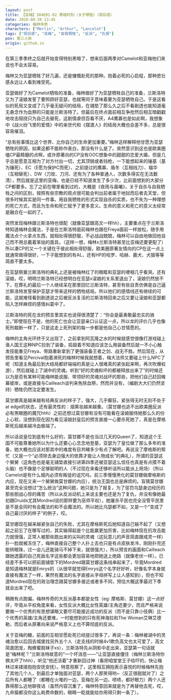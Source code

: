 ```yaml
---
layout: post
title: 【亚梅】S04E01-02 黑暗时刻（关于牺牲）（观后感）
date: 2020-08-28 13:45
categories: 梅林传奇
characters: ["Merlin", "Arthur", "Lancelot"]
tags: ["观后感", "亚梅", "自我牺牲", "反派", "仇恨"]
pov: 第三人称
origin: github.io
---
```


在第三季季终之后就开始变得特别黑暗了，想来后面两季对Camelot和亚梅他们来说也不会太容易。

梅林又为亚瑟牺牲了好几遍，还是慷慨赴死的那种。抱着必死的心启程，那种悲壮感永远让人看到难受死。

亚瑟做好了为Camelot牺牲的准备，梅林做好了为亚瑟牺牲自己的准备，兰斯洛特又为了滚娘发誓了要照顾好亚瑟，也就等同于意味着要为亚瑟牺牲自己。于是这看似的死局又变成了几乎毫无疑问的结局，在铺垫了那么久之后不看剧透也能知道毫无悬念作为血祭的只能是兰斯洛特了。但最后在终点面前相互争抢然后相互暗戳戳地攻击阻挠只为自己去替死，这剧情虐但百看不厌，A4鹰寡也是如此啊，我想象中《战火纷飞里的爱情》中的亲世代和《摆渡人》的结局大概也会差不多，总是很容易催泪。

“总有些事情比这个世界、比你自己的生命更加重要。”梅林这样解释他甘愿为亚瑟牺牲的原因，如果这都不能称作表白，那没有什么是了。突然意识到这也是欧美圈嗑CP最精髓的点啊，或许原著向的CP没有OOC想象中的甜甜的恋爱大婚，但是几乎总是愿意互相为了对方付出一切，尤其顶锅或者挡枪，一下能想起来的锤基（基为锤死）、EC（E愿为保护C而死）、之前提过的鹰寡、盾冬（互相挡刀）、福华（互相替死）、DW（刀玫、刀河、还有为了各种普通人，次数多得实在无法数清），然后就是这里的亚梅，也是已经不知道发生了多少次，比前面想到的大部分CP都要多。忘了之前在哪里看到过的，大概是《夜雨与晨曦》，关于自杀与自我牺牲之间的区别，按照有些宗教的观点很可能会判出前者属于地狱而后者去天堂，但很多时候其实是同一件事。用自我牺牲的形式实现自杀的实质，也不失为一种理想的死亡方式，而且为生命和死亡赋予了更多意义。生命的意义和死亡的意义太经常是融合在一起的了。

突然发现梅林跟兰斯洛特也很配（就像亚瑟跟高文一样hh），主要重点在于兰斯洛特知道梅林会魔法，于是在兰斯洛特面前梅林也跟在Freya面前一样放松，随手用魔法点个火拿点东西，就相处得很舒服，不必战战兢兢，梅林可以自由地做回他自己而不用总戴着笨拙的面具。（这样一想，梅林x兰斯洛特甚至比亚梅还要更配了）所以凑CP的又一个关键在于彼此相处得舒服，欧美圈原著友情向的CP在这一点上就通常做得很好，一下子能想到的有AL，还有HP的哈罗、哈赫、鹿犬、犬狼等等简直不要太多。

在亚瑟祭奠兰斯洛特的典礼上还是被梅林红了的眼眶和亚瑟的哽咽几乎看哭。还有滚娘，哎，明明兰斯洛特已经想明白在亚瑟x滚娘的关系里退出了，滚娘仍然放不下，在葬礼的最后一个人继续呆在那里回忆兰斯洛特，甚至有些自责仿佛是自己逼兰斯洛特发誓保护亚瑟才带来这样的牺牲结局。所以他们的感情线还有继续的可能，这就难怪看到剧透说之后被反派复活的兰斯洛特回来之后又要让滚娘和亚瑟都陷入怎样麻烦的感情纠葛中了。

兰斯洛特的死在龙的预言里其实也说得很清楚了：“你会是最勇敢最忠实的骑士。”即使现在不是，他的死亡也会让亚瑟亲口认证这一点，所以龙的评价几乎也像死刑裁断一样了，只是这走上死刑架的每一步都是他自己心甘情愿的。

梅林的主角光环终于又出现了，之前拿到阿瓦隆之水的时候就感觉很像打游戏碰上渔人国王这种NPC捡到了装备，捣鼓着不知道应该怎么用装备然后就一不小心触发技能重见Freya、带路重新拿到了更强装备王者之剑、战无不胜。然后现在，从预告里看见Percival抱着濒死的梅林时候我就想着，梅大法师又要碰上什么NPC了呢（知道主角最后到大结局都好端端的真是让人很难真的紧张起来啊，再次吹爆权游），然后就碰上了湖中的灵魂。听到“好的灵魂和坏的都被释放出来了”的时候还以为是否有某种可能梅林能说服、带领好的灵魂对战坏的那些，把他们自己赶回帷幕彼岸，或是直接与Cailleach谈判来免除血祭，然而并没有，（编剧大大们仍然坚持）牺牲仍然注定要发生。

莫甘娜真是越来越有经典反派的样子了，强大，几乎癫狂，紧张得无时无刻不处于at edge的状态，还有最灵性的：烟熏妆越来越重。（莫甘娜也逃不出欧美圈反派必有黑眼圈的魔咒hhh）之前还想过莫甘娜有没有可能看在滚娘服侍她那么久的份上心软，没想到现在因为看见滚娘封皇后的预言直接一心要杀死她了，真是在摩格斯死后越来越冷血极端了。

所以话说皇位到底有什么好的，莫甘娜不是也当过几天的Queen了，知道这个王国不可能尊重她所以为什么还要心心念念地登基，亚瑟为了皇位做了那么多年的准备，她大概也应该对那其中的难度有目共睹多少有点了解吧。再说没了摩格斯的帮忙（又是一个“必须除去身边强大的依靠才能让人物成长”的典礼），所谓的亚瑟这个舅舅（这角色也是毫无铺垫直接引进第四季还被亚瑟这么信任也真是有点摸不着头脑）也不像是个足够聪明的人（不过现在来看还够听话所以能派上用场）（所以Camelot是有什么城内必须有叛徒的诅咒吗，前三季慢慢黑化的莫甘娜做摩格斯的内应，现在又来一个舅舅做莫甘娜的内应），统治王国也总是麻烦的。盲猜莫甘娜甚至完全没想过“怎么统治”这种问题，她只是为了报复，为了惩罚乌瑟身边经历的那些胆战心惊的痛苦（所以从反派动机上来说主要也还是为了复仇，并没有像她最初跟Druids尤其Mordred说的那样要为巫师平权），她屠杀平民也完全没管平民里是不是会同时有会魔法的和不会魔法的。所以她比乌瑟都不如，又是一个“变成了自己最讨厌的样子”的例子，哎。

莫甘娜现在越来越紧张自己的失败，尤其在摩格斯死后她知道自己输不起了（又想起之前忘了在哪写过的，其实输得起是个比能赢更加厉害，比如梅林现在抗攻击能力就很强，正常人被那些跑出来的尖叫的灵魂（这玩意儿的声音简直跟戒灵一样）扑一脸就被冻住了，梅林直接自己整个人扑上去也只是有点皮肤发冷，刚刚扑完还能转眼珠，过一会儿还能骑马不掉下来，就很强大），所以预言的画面和Cailleach跟她透露的自己死敌名字这些都会更加容易地把她送上绝路（就像老伏一样）。已经差不多可以把前面铺垫下的Mordred跟莫甘娜这条线串起来了，毕竟Mordred是知道梅林就是Emrys的（从很早就觉得Emrys这个名字好好听，好像名字本身就直接有魔法了一样，果然有魔法的名字直接从字母拼写上让人感知到），但也不知道Mordred现在的政治理念跟莫甘娜多接近或者多不同，预估大概这季最迟下季就会出来了吧。

稍微有点跑偏，梅林传奇的大反派基本都是女性（eg: 摩格斯、莫甘娜）这一点好评，毕竟从平权角度来看，女性反派大概比女性英雄/主角还要少，而且严格来说要做一个优秀的有思想谋略又要尽可能接近成功的反派（而不是只靠小伎俩）比一个优秀的英雄/主角还要难，一时能想到的只有死神海拉和The Woman艾琳艾德勒，而后者从原著向来说严格意义上也不算彻底的反派。

关于亚梅的糖，前面的互相甘愿赴死已经提过很多了，再说一条：梅林被湖中的灵魂治愈以后回去城堡找另外五个人（走支线的时候4v1欺负高文也太可爱了，高文简直团宠，掏蜂蜜脱袜子xs），兰斯洛特先从阴影中走出来，亚瑟第一句话就是“梅林呢？”兰斯洛特故意的“一个坏消息——”让亚瑟直接僵住（梅林兰斯洛特你俩太坏了hhh），听见“他还活着”才重新回过神（看把咱堂堂王子给吓的，快让梅林过来揉揉抱抱安抚安抚）。特意观察了，这里相互拥抱表示喜悦的时候梅林先抱了其他几个人，到最后才单独面对亚瑟，两个人那笑得哟~（反正很甜就对了）之后所有人都睡了（都睡在火堆的一边，亚梅在另一边，啧啧，都好眼力）两个人还靠得那么近地聊夜话（虽然内容沉重了，梅林特意回来就是为了再替他去死，哎，九命猫都没你这么耗费命数的，眼睛一眨就能给你用得只剩一条了）。